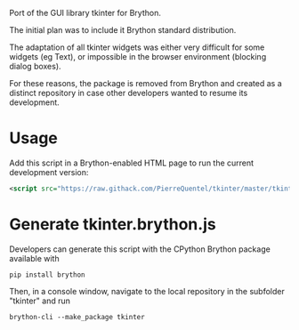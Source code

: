 Port of the GUI library tkinter for Brython.

The initial plan was to include it Brython standard distribution.

The adaptation of all tkinter widgets was either very difficult for some
widgets (eg Text), or impossible in the browser environment (blocking dialog
boxes).

For these reasons, the package is removed from Brython and created as a
distinct repository in case other developers wanted to resume its
development.

# Usage

Add this script in a Brython-enabled HTML page to run the current development
version:

```xml
<script src="https://raw.githack.com/PierreQuentel/tkinter/master/tkinter/tkinter.brython.js"></script>
```

# Generate tkinter.brython.js

Developers can generate this script with the CPython Brython package available with

```
pip install brython
```

Then, in a console window, navigate to the local repository in the subfolder
"tkinter" and run

```
brython-cli --make_package tkinter
```